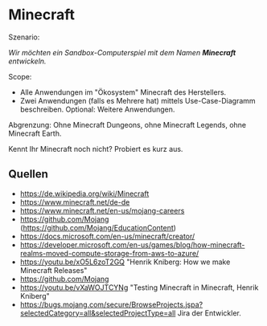 # Minecraft
Szenario:

_Wir möchten ein Sandbox-Computerspiel mit dem Namen **Minecraft** entwickeln._

Scope:
* Alle Anwendungen im "Ökosystem" Minecraft des Herstellers.
* Zwei Anwendungen (falls es Mehrere hat) mittels Use-Case-Diagramm beschreiben. Optional: Weitere Anwendungen.

Abgrenzung: Ohne Minecraft Dungeons, ohne Minecraft Legends, ohne Minecraft Earth.

<!--
## Fragen für die Einzelarbeit
Aufwand: 2 [Pomodori](https://de.wikipedia.org/wiki/Pomodoro-Technik).
- [ ] Welchen Applikationen gibt es im dem "Ökosystem" Minecraft
- [ ] Wer sind die Aktoren zu den Applikationen?
- [ ] Welche Anwendungsfälle haben dies Applikationen?
- [ ] Welche Software, Infrastruktur, Organisationen, finden/vermuten Sie zur Erstellung und Weiterentwicklung der Anwendungen? 
-->

Kennt Ihr Minecraft noch nicht? Probiert es kurz aus.

## Quellen
- https://de.wikipedia.org/wiki/Minecraft
- https://www.minecraft.net/de-de
- https://www.minecraft.net/en-us/mojang-careers
- https://github.com/Mojang (https://github.com/Mojang/EducationContent)
- https://docs.microsoft.com/en-us/minecraft/creator/
- https://developer.microsoft.com/en-us/games/blog/how-minecraft-realms-moved-compute-storage-from-aws-to-azure/
- https://youtu.be/xO5L6zoT2GQ "Henrik Kniberg: How we make Minecraft Releases"
- https://github.com/Mojang
- https://youtu.be/vXaWOJTCYNg "Testing Minecraft in Minecraft, Henrik Kniberg"
- https://bugs.mojang.com/secure/BrowseProjects.jspa?selectedCategory=all&selectedProjectType=all Jira der Entwickler.
